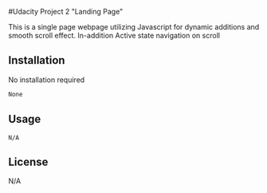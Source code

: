 #Udacity Project 2 "Landing Page"

This is a single page webpage utilizing Javascript for dynamic additions and smooth scroll effect. In-addition Active state navigation on scroll

## Installation

No installation required

```bash
None
```

## Usage

```
N/A
```



## License
N/A
